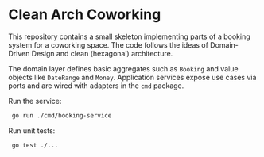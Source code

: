 # Clean Arch Coworking

This repository contains a small skeleton implementing parts of a booking system for a coworking space. The code follows the ideas of Domain-Driven Design and clean (hexagonal) architecture.

The domain layer defines basic aggregates such as `Booking` and value objects like `DateRange` and `Money`. Application services expose use cases via ports and are wired with adapters in the `cmd` package.

Run the service:

```bash
 go run ./cmd/booking-service
```

Run unit tests:

```bash
 go test ./...
```
